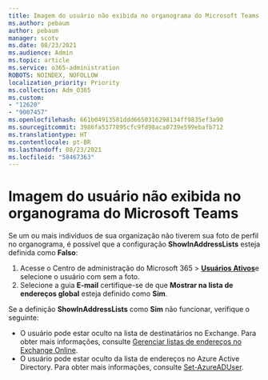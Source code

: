 ```yaml
---
title: Imagem do usuário não exibida no organograma do Microsoft Teams
ms.author: pebaum
author: pebaum
manager: scotv
ms.date: 08/23/2021
ms.audience: Admin
ms.topic: article
ms.service: o365-administration
ROBOTS: NOINDEX, NOFOLLOW
localization_priority: Priority
ms.collection: Adm_O365
ms.custom:
- "12620"
- "9007457"
ms.openlocfilehash: 661b04913581ddd6650316298134ff9835ef3a90
ms.sourcegitcommit: 3986fa5377895cfc9fd98aca0739e599ebafb712
ms.translationtype: HT
ms.contentlocale: pt-BR
ms.lasthandoff: 08/23/2021
ms.locfileid: "58467363"
---
```

# <a name="user-picture-not-showing-in-microsoft-teams-organization-chart"></a>Imagem do usuário não exibida no organograma do Microsoft Teams

Se um ou mais indivíduos de sua organização não tiverem sua foto de perfil no organograma, é possível que a configuração **ShowInAddressLists** esteja definida como **Falso**:

1. Acesse o Centro de administração do Microsoft 365 > [**Usuários Ativos**](https://admin.microsoft.com/Adminportal/Home?source=applauncher#/users)e selecione o usuário com sem a foto. 
1. Selecione a guia **E-mail** certifique-se de que **Mostrar na lista de endereços global** esteja definido como **Sim**. 

Se a definição **ShowInAddressLists** como **Sim** não funcionar, verifique o seguinte:

- O usuário pode estar oculto na lista de destinatários no Exchange. Para obter mais informações, consulte [Gerenciar listas de endereços no Exchange Online](https://docs.microsoft.com/exchange/address-books/address-lists/manage-address-lists#use-the-eac-to-hide-recipients-from-address-lists). 
- O usuário pode estar oculto da lista de endereços no Azure Active Directory. Para obter mais informações, consulte [Set-AzureADUser](https://docs.microsoft.com/powershell/module/azuread/set-azureaduser?view=azureadps-2.0). 
